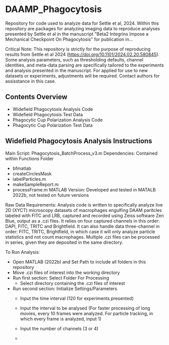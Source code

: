# DAAMP_Phagocytosis
Repository for code used to analyze data for Settle et al, 2024.
Within this repository are packages for analyzing imaging data to reproduce analyses presented by Settle et al in the manuscript "Beta2 Integrins Impose a Mechanical Checkpoint On Phagocytosis" for publication in...

Critical Note: This repository is strictly for the purpose of reproducing results from Settle et al 2024 (https://doi.org/10.1101/2024.02.20.580845). Some analysis parameters, such as thresholding defaults, channel identities, and meta-data parsing are specifically tailored to the experiments and analysis presented in the manuscript. For applied for use to new datasets or experiments, adjustments will be required. Contact authors for assisstance in this case.  


## Contents Overview

- Widefield Phagocytosis Analysis Code
- Widefield Phagocytosis Test Data
- Phagocytic Cup Polarization Analysis Code
- Phagocytic Cup Polarization Test Data

##  Widefield Phagocytosis Analysis Instructions
Main Script: Phagocytosis_BatchProcess_v3.m
Dependencies: Contained within Functions Folder
  - bfmatlab
  - createCirclesMask
  - labelParticles.m
  - makeSampleReport.m
  - processFrame.m
MATLAB Version: Developed and tested in MATALB 2022b, not tested on future versions

Raw Data Requirements:
Analysis code is written to specifically analyze live 2D (XYCT) microscopy datasets of macrophages engulfing DAAM paritcles labeled with FITC and LRB, captured and recorded using Zeiss software Zen Blue, output as a .czi files. It relies on four captured channels in this order: DAPI, FITC, TRITC and Brightfield. It can also handle data three-channel in order: FITC, TRITC, Brightfield, in which case it will only analyze particle statistics and not count macrophages.
Multiple .czi files can be processed in series, given they are deposited in the same directory.

To Run Analysis:
- Open MATLAB (2022b) and Set Path to include all folders in this repository
- Move .czi files of interest into the working directory
- Run first section: Select Folder For Processing
  * Select directory containing the .czi files of interest
- Run second section: Initialize Settings/Parameters
  * Input the time interval (120 for experiments presented)
  * Input the interval to be analysed (For faster processing of long movies, every 10 frames were analyzed. For particle tracking, in which every frame is analyzed, input 1)
  * Input the number of channels (3 or 4)
 
  * 
